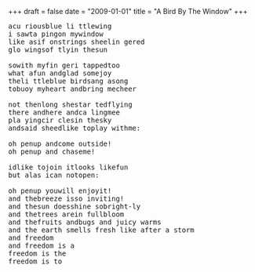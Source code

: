 +++
draft = false
date = "2009-01-01"
title = "A Bird By The Window"
+++

<pre>
acu riousblue li ttlewing
i sawta pingon mywindow
like asif onstrings sheelin gered
glo wingsof tlyin thesun

sowith myfin geri tappedtoo
what afun andglad somejoy
theli ttleblue birdsang asong
tobuoy myheart andbring mecheer

not thenlong shestar tedflying
there andhere andca lingmee
pla yingcir clesin thesky
andsaid sheedlike toplay withme:

oh penup andcome outside!
oh penup and chaseme!

idlike tojoin itlooks likefun
but alas ican notopen:

oh penup youwill enjoyit!
and thebreeze isso inviting!
and thesun doesshine sobright-ly
and thetrees arein fullbloom
and thefruits andbugs and juicy warms
and the earth smells fresh like after a storm
and freedom
and freedom is a
freedom is the
freedom is to
</pre>
